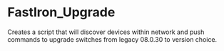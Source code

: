 # FastIron_Upgrade
Creates a script that will discover devices within network and push commands to upgrade switches from legacy 08.0.30 to version choice.
